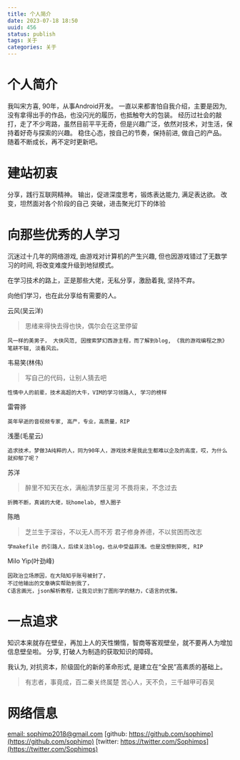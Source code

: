 ```yaml
---
title: 个人简介
date: 2023-07-18 18:50
uuid: 456
status: publish
tags: 关于
categories: 关于
---
```


# 个人简介

我叫宋方喜, 90年，从事Android开发。
一直以来都害怕自我介绍，主要是因为, 没有拿得出手的作品，也没闪光的履历，也抵触夸大的包装。
经历过社会的敲打，走了不少弯路，虽然目前平平无奇，但是兴趣广泛，依然对技术，对生活，保持着好奇与探索的兴趣。
稳住心态，按自己的节奏，保持前进, 做自己的产品。
随着不断成长，再不定时更新吧。

# 建站初衷

分享，践行互联网精神。
输出，促进深度思考，锻炼表达能力, 满足表达欲。
改变，坦然面对各个阶段的自己
突破，进击聚光灯下的体验

# 向那些优秀的人学习

沉迷过十几年的网络游戏, 由游戏对计算机的产生兴趣, 但也因游戏错过了无数学习的时间, 将改变难度升级到地狱模式。

在学习技术的路上，正是那些大佬，无私分享，激励着我, 坚持不弃。

向他们学习，也在此分享给有需要的人。

云风(吴云洋)

> 思绪来得快去得也快，偶尔会在这里停留

	风一样的美男子， 大侠风范, 因搜索梦幻西游主程，而了解到blog, 《我的游戏编程之旅》
	笔耕不辍, 淡看风云。
	
韦易笑(林伟)

> 写自己的代码，让别人猜去吧

	性情中人的前辈，技术高超的大牛，VIM的学习领路人, 学习的榜样

雷霄骅

	英年早逝的音视频专家, 高产，专业，高质量，RIP

浅墨(毛星云)

	追求技术，梦做3A纯粹的人，同为90年人，游戏技术是我此生都难以企及的高度，哎，为什么就抑郁了呢？

苏洋

> 醉里不知天在水，满船清梦压星河
> 不畏将来，不念过去

	折腾不断，真诚的大佬，玩homelab, 想入圈子

陈皓

> 芝兰生于深谷，不以无人而不芳
> 君子修身养德，不以贫困而改志

	学makefile 的引路人，后续关注blog，也从中受益菲浅。也是没想到猝死, RIP

Milo Yip(叶劲峰)

	因政治立场原因，在大陆知乎账号被封了，
	不过他输出的文章确实帮助到我了，
	C语言画光，json解析教程，让我见识到了图形学的魅力，C语言的优雅。


# 一点追求

知识本来就存在壁垒，再加上人的天性懒惰，智商等客观壁垒，就不要再人为增加信息壁垒啦。
分享, 打破人为制造的获取知识的障碍。

我认为, 对抗资本，阶级固化的新的革命形式, 是建立在“全民”高素质的基础上。

> 有志者，事竟成，百二秦关终属楚
> 苦心人，天不负，三千越甲可吞吴

# 网络信息

[email: sophimp2018@gmail.com](sophimp2018@gmail.com)
[github: https://github.com/sophimp](https://github.com/sophimp)
[twitter: https://twitter.com/Sophimps](https://twitter.com/Sophimps)

